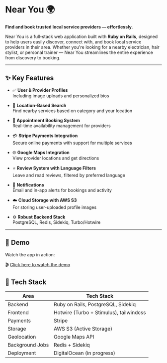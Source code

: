 # Near You 🌍

**Find and book trusted local service providers — effortlessly.**

Near You is a full-stack web application built with **Ruby on Rails**, designed to help users easily discover, connect with, and book local service providers in their area. Whether you're looking for a nearby electrician, hair stylist, or personal trainer — Near You streamlines the entire experience from discovery to booking.

---

## ✨ Key Features

- ✅ **User & Provider Profiles**  
  Including image uploads and personalized bios

- 📍 **Location-Based Search**  
  Find nearby services based on category and your location

- 📅 **Appointment Booking System**  
  Real-time availability management for providers

- 💳 **Stripe Payments Integration**  
  Secure online payments with support for multiple services

- 🌐 **Google Maps Integration**  
  View provider locations and get directions

- ⭐ **Review System with Language Filters**  
  Leave and read reviews, filtered by preferred language

- 📩 **Notifications**  
  Email and in-app alerts for bookings and activity

- ☁️ **Cloud Storage with AWS S3**  
  For storing user-uploaded profile images

- ⚙️ **Robust Backend Stack**  
  PostgreSQL, Redis, Sidekiq, Turbo/Hotwire

---

## 🎥 Demo

Watch the app in action:

🎬 [Click here to watch the demo](https://youtu.be/GgnRJy47n-M)

## 🚀 Tech Stack

| Area         | Tech Stack                            |
|--------------|----------------------------------------|
| Backend      | Ruby on Rails, PostgreSQL, Sidekiq     |
| Frontend     | Hotwire (Turbo + Stimulus), tailwindcss |
| Payments     | Stripe                                 |
| Storage      | AWS S3 (Active Storage)                |
| Geolocation  | Google Maps API                        |
| Background Jobs | Redis + Sidekiq                     |
| Deployment   | DigitalOcean (in progress)             |


